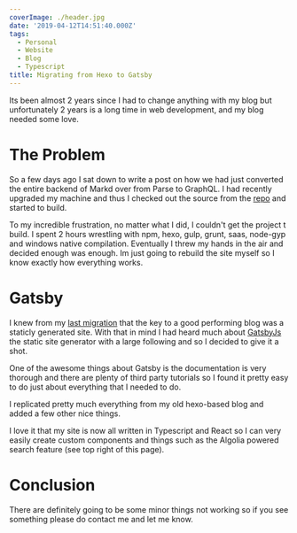 ```yaml
---
coverImage: ./header.jpg
date: '2019-04-12T14:51:40.000Z'
tags:
  - Personal
  - Website
  - Blog
  - Typescript
title: Migrating from Hexo to Gatsby
---
```


Its been almost 2 years since I had to change anything with my blog but unfortunately 2 years is a long time in web development, and my blog needed some love.

<!-- more -->

# The Problem

So a few days ago I sat down to write a post on how we had just converted the entire backend of Markd over from Parse to GraphQL. I had recently upgraded my machine and thus I checked out the source from the [repo](https://github.com/mikecann/mikecann.co.uk) and started to build.

To my incredible frustration, no matter what I did, I couldn't get the project t build. I spent 2 hours wrestling with npm, hexo, gulp, grunt, saas, node-gyp and windows native compilation. Eventually I threw my hands in the air and decided enough was enough. Im just going to rebuild the site myself so I know exactly how everything works.

# Gatsby

I knew from my [last migration](http://mikecann.co.uk/blog/the-static-blog) that the key to a good performing blog was a staticly generated site. With that in mind I had heard much about [GatsbyJs](https://www.gatsbyjs.org/) the static site generator with a large following and so I decided to give it a shot.

One of the awesome things about Gatsby is the documentation is very thorough and there are plenty of third party tutorials so I found it pretty easy to do just about everything that I needed to do. 

I replicated pretty much everything from my old hexo-based blog and added a few other nice things.

I love it that my site is now all written in Typescript and React so I can very easily create custom components and things such as the Algolia powered search feature (see top right of this page).

# Conclusion

There are definitely going to be some minor things not working so if you see something please do contact me and let me know.
